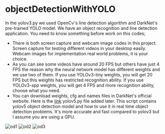 # objectDetectionWithYOLO

In the yolov3.py we used OpenCv's line detection algorithm and DarkNet's pre-trained YOLO model. We have an object recognition and line detection application. You need to know something before work on this codes;
- There is both screen capture and webcam image codes in this project. Screen capture for testing different videos in your desktop easily. Webcam images for implementation real world problems, it is your choice.
- As you can see some videos have around 20 FPS but others have just 4 FPS the reason why the neural network model has different weights and we use two of them. If you use YOLOv3-tiny weights, you will get 20 FPS but this weights has restricted recognition ability. If you use YOLOv3-spp weights, you will get 4 FPS and more recognition ability, choose what you need.
- You can download weights, cfg and names files in DarkNet's official website. Here is the [link](https://pjreddie.com/darknet/yolo/)
yolov5.py file added later. This script contains yolov5 object detection model and how to use it in real time object detection problems. It's more accurate and fast compared to yolov3 but I assume you are using a GPU.


![od1](https://user-images.githubusercontent.com/79279694/109396292-da770380-7941-11eb-896c-bf71b4ce68a8.png)
![od2](https://user-images.githubusercontent.com/79279694/109396311-ed89d380-7941-11eb-8a3b-ab0340067675.png)
![od3](https://user-images.githubusercontent.com/79279694/109396313-ee226a00-7941-11eb-8b3c-45e484612d03.png)




